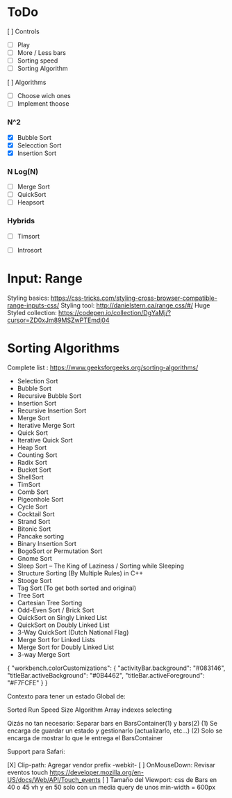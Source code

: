 # ToDo
[ ] Controls
 - [ ] Play
 - [ ] More / Less bars
 - [ ] Sorting speed
 - [ ] Sorting Algorithm

[ ] Algorithms
- [ ] Choose wich ones  
- [ ] Implement thoose  

### N^2
- [X] Bubble Sort
- [X] Selecction Sort 
- [X] Insertion Sort
### N Log(N)
- [ ] Merge Sort
- [ ] QuickSort
- [ ] Heapsort
### Hybrids
- [ ] Timsort
- [ ] Introsort



# Input: Range
Styling basics: https://css-tricks.com/styling-cross-browser-compatible-range-inputs-css/
Styling tool: http://danielstern.ca/range.css/#/
Huge Styled collection: https://codepen.io/collection/DgYaMj/?cursor=ZD0xJm89MSZwPTEmdj04
# Sorting Algorithms
Complete list : https://www.geeksforgeeks.org/sorting-algorithms/
* Selection Sort
* Bubble Sort
* Recursive Bubble Sort
* Insertion Sort
* Recursive Insertion Sort
* Merge Sort
* Iterative Merge Sort
* Quick Sort
* Iterative Quick Sort
* Heap Sort
* Counting Sort
* Radix Sort
* Bucket Sort
* ShellSort
* TimSort
* Comb Sort
* Pigeonhole Sort
* Cycle Sort
* Cocktail Sort
* Strand Sort
* Bitonic Sort
* Pancake sorting
* Binary Insertion Sort
* BogoSort or Permutation Sort
* Gnome Sort
* Sleep Sort – The King of Laziness / Sorting while Sleeping
* Structure Sorting (By Multiple Rules) in C++
* Stooge Sort
* Tag Sort (To get both sorted and original)
* Tree Sort
* Cartesian Tree Sorting
* Odd-Even Sort / Brick Sort
* QuickSort on Singly Linked List
* QuickSort on Doubly Linked List
* 3-Way QuickSort (Dutch National Flag)
* Merge Sort for Linked Lists
* Merge Sort for Doubly Linked List
* 3-way Merge Sort

{
  "workbench.colorCustomizations": {
    "activityBar.background": "#083146",
    "titleBar.activeBackground": "#0B4462",
    "titleBar.activeForeground": "#F7FCFE"
  }
}


Contexto para tener un estado Global de:

Sorted
Run
Speed
Size
Algorithm
Array
indexes
selecting

Qizás no tan necesario:
  Separar bars en BarsContainer(1) y bars(2)
  (1) Se encarga de guardar un estado y gestionarlo (actualizarlo, etc...)
  (2) Solo se encarga de mostrar lo que le entrega el BarsContainer



Support para Safari:

[X] Clip-path: Agregar vendor prefix -webkit-
[ ] OnMouseDown: Revisar eventos touch https://developer.mozilla.org/en-US/docs/Web/API/Touch_events
[ ] Tamaño del Viewport: css de Bars en 40 o 45 vh y en 50 solo con un media query de unos min-width = 600px
